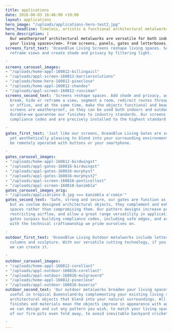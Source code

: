 ```yaml
---
title: applications
date: 2016-06-03 16:46:00 +10:00
layout: applications
hero_image: "/uploads/applications-hero-test2.jpg"
hero_headline: Timeless, artistic & functional architectural metalworks.
hero_description: |
  Our weatherproof architectural metalworks are versatile for both indoor and outdoor living<em>, sculpting light and anchoring areas to transform
  your living spaces</em>. From screens, panels, gates and letterboxes, to signage, wall art and garden sculpture, we create and manufacture your designs.
screens_first_text: 'OceanBlue Living Screens reshape living spaces. Segment spaces,
  reframe views and create shade and privacy by filtering light.

'
screens_carousel_images:
- "/uploads/home-appl-160812-billingaicl"
- "/uploads/appl-screen-160812-barriersolutions"
- "/uploads/home-hero-160812-pineclose"
- "/uploads/home-appl-160812-chandos"
- "/uploads/appl-screen-160812-runciman"
screens_second_text: 'Screens reshape spaces. Add shade and privacy, add a visual
  break, hide or reframe a view, segment a room, redirect routes through your house
  or office, and at the same time, make the objects functional and beautiful. Our
  screens are weatherproof, so they can be used both indoors and outdoors. And they''re
  durable—we guarantee our finishes to industry standards. Our screens surpass building
  compliance codes and are precisely installed to the highest standard.

'
gates_first_text: 'Just like our screens, OceanBlue Living Gates are secure and durable
  yet aesthetically pleasing to blend into your surrounding environment. They can
  be remotely operated with buttons or your smartphone.

'
gates_carousel_images:
- "/uploads/home-appl-160812-birdwingst"
- "/uploads/appl-gates-160816-birdwingst"
- "/uploads/appl-gates-160816-murphyst"
- "/uploads/appl-gates-160816-murphyst2"
- "/uploads/appl-screen-160816-ponticellost"
- "/uploads/appl-screen-160818-kanimbla"
gates_carousel_images_orig:
- "/uploads/applications-9.jpg <== kanimbla a'comin'"
gates_second_text: 'Safe, strong and secure, our gates are function as they should,
  but as custom designed architectural objects, they complement and enhance your living
  spaces rather than compromising them. Our pattern designs increase privacy with
  restricting airflow, and allow a great range versatility in application. All our
  gates surpass building compliance codes, including safe edges, and are installed
  with the technical craftsmanship we pride ourselves on.

'
outdoor_first_text: 'OceanBlue Living Outdoor metalworks include letterboxes, fire-pits,
  columns and sculpture. With our versatile cutting technology, if you have an idea,
  we can create it.

'
outdoor_carousel_images:
- "/uploads/home-appl-160812-corellast"
- "/uploads/appl-outdoor-160816-corellast"
- "/uploads/appl-outdoor-160816-mulgraverd"
- "/uploads/home-appl-160812-pineclose"
- "/uploads/appl-outdoor-160816-boserio"
outdoor_second_text: 'Our outdoor metalworks broaden your living spaces—which is especially
  useful in tropical Queensland—by complementing your existing living spaces using
  architectural objects that blend into your natural surroundings. All-weather durable
  finishes and materials mean the objects improve in appearance with age. Of course,
  we can design and cut any pattern you wish, to match your living space. And some
  of our fire-pits even fold away, to avoid inevitable backyard cricket crashes.

'
---
```


